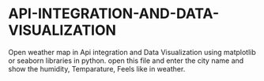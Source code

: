 # API-INTEGRATION-AND-DATA-VISUALIZATION
Open weather map in Api integration and Data Visualization using matplotlib or seaborn libraries in python. open this file and enter the city name and show the humidity, Temparature, Feels like in weather.
